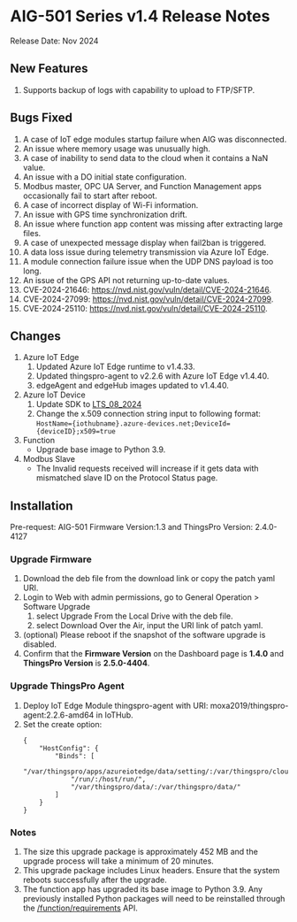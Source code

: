 # AIG-501 Series v1.4 Release Notes

Release Date: Nov 2024

## New Features

1. Supports backup of logs with capability to upload to FTP/SFTP.

## Bugs Fixed

1. A case of IoT edge modules startup failure when AIG was disconnected.
2. An issue where memory usage was unusually high.
3. A case of inability to send data to the cloud when it contains a NaN value.
4. An issue with a DO initial state configuration.
5. Modbus master, OPC UA Server, and Function Management apps occasionally fail to start after reboot.
6. A case of incorrect display of Wi-Fi information.
7. An issue with GPS time synchronization drift.
8. An issue where function app content was missing after extracting large files.
9. A case of unexpected message display when fail2ban is triggered.
10. A data loss issue during telemetry transmission via Azure IoT Edge.
11. A module connection failure issue when the UDP DNS payload is too long.
12. An issue of the GPS API not returning up-to-date values.
13. CVE-2024-21646: https://nvd.nist.gov/vuln/detail/CVE-2024-21646.
14. CVE-2024-27099: https://nvd.nist.gov/vuln/detail/CVE-2024-27099.
15. CVE-2024-25110: https://nvd.nist.gov/vuln/detail/CVE-2024-25110.

## Changes

1. Azure IoT Edge
   1. Updated Azure IoT Edge runtime to v1.4.33.
   2. Updated thingspro-agent to v2.2.6 with Azure IoT Edge v1.4.40.
   3. edgeAgent and edgeHub images updated to v1.4.40.
2. Azure IoT Device
   1. Update SDK to [LTS_08_2024](https://github.com/Azure/azure-iot-sdk-c/releases/tag/LTS_08_2024)
   2. Change the x.509 connection string input to following format:</br>
      `HostName={iothubname}.azure-devices.net;DeviceId={deviceID};x509=true`
3. Function
   * Upgrade base image to Python 3.9.
4. Modbus Slave
   * The Invalid requests received will increase if it gets data with mismatched slave ID on the Protocol Status page. 

## Installation
Pre-request: AIG-501 Firmware Version:1.3 and ThingsPro Version: 2.4.0-4127

### Upgrade Firmware
1. Download the deb file from the download link or copy the patch yaml URI.
2. Login to Web with admin permissions, go to General Operation > Software Upgrade
   1. select Upgrade From the Local Drive with the deb file.
   2. select Download Over the Air, input the URI link of patch yaml.
3. (optional) Please reboot if the snapshot of the software upgrade is disabled.
4. Confirm that the **Firmware Version** on the Dashboard page is **1.4.0** and **ThingsPro Version** is **2.5.0-4404**.

### Upgrade ThingsPro Agent
1. Deploy IoT Edge Module thingspro-agent with URI: moxa2019/thingspro-agent:2.2.6-amd64 in IoTHub.
2. Set the create option:
    ```
    {
        "HostConfig": {
            "Binds": [
                "/var/thingspro/apps/azureiotedge/data/setting/:/var/thingspro/cloud/setting/",
                "/run/:/host/run/",
                "/var/thingspro/data/:/var/thingspro/data/"
            ]
        }
    }
    ```

### Notes

1. The size this upgrade package is approximately 452 MB and the upgrade process will take a minimum of 20 minutes.
2. This upgrade package includes Linux headers. Ensure that the system reboots successfully after the upgrade.
3. The function app has upgraded its base image to Python 3.9. Any previously installed Python packages will need to be reinstalled through the [/function/requirements](https://tpe-tiger.github.io/AIG501/V1.4.0/function/#/default/put_function_requirements) API.